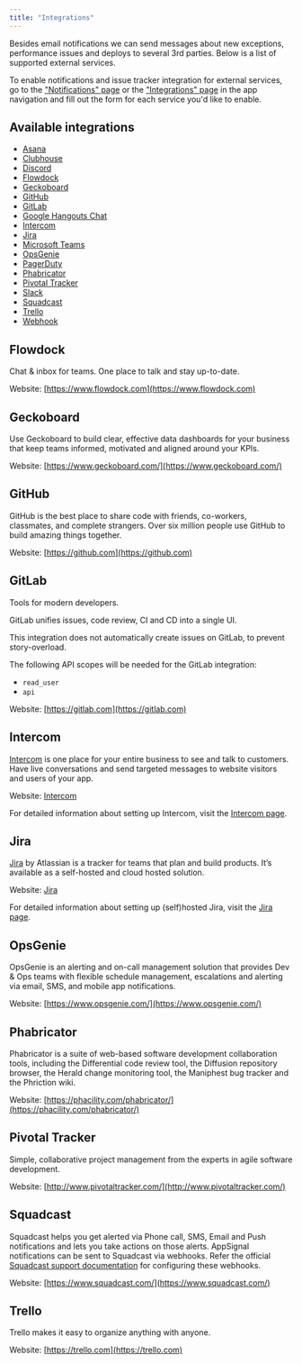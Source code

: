 ```yaml
---
title: "Integrations"
---
```


Besides email notifications we can send messages about new exceptions, performance issues and deploys to several 3rd parties. Below is a list of supported external services.

To enable notifications and issue tracker integration for external services, go to the ["Notifications" page](https://appsignal.com/redirect-to/app?to=notifiers) or the ["Integrations" page](https://appsignal.com/redirect-to/app?to=integrations) in the app navigation and fill out the form for each service you'd like to enable.

## Available integrations

- [Asana](/application/integrations/asana.html)
- [Clubhouse](/application/integrations/clubhouse.html)
- [Discord](/application/integrations/discord.html)
- [Flowdock](#flowdock)
- [Geckoboard](#geckoboard)
- [GitHub](#github)
- [GitLab](#gitlab)
- [Google Hangouts Chat](#google-hangouts-chat)
- [Intercom](#intercom)
- [Jira](#jira)
- [Microsoft Teams](/application/integrations/teams.html)
- [OpsGenie](#opsgenie)
- [PagerDuty](/application/integrations/pagerduty.html)
- [Phabricator](#phabricator)
- [Pivotal Tracker](#pivotal-tracker)
- [Slack](/application/integrations/slack.html)
- [Squadcast](#squadcast)
- [Trello](#trello)
- [Webhook](/application/integrations/webhooks.html)

## Flowdock

Chat & inbox for teams. One place to talk and stay up-to-date.

Website: [https://www.flowdock.com](https://www.flowdock.com)

## Geckoboard

Use Geckoboard to build clear, effective data dashboards for your business that keep teams informed, motivated and aligned around your KPIs.

Website: [https://www.geckoboard.com/](https://www.geckoboard.com/)

## GitHub

GitHub is the best place to share code with friends, co-workers, classmates, and complete strangers. Over six million people use GitHub to build amazing things together.

Website: [https://github.com](https://github.com)

## GitLab

Tools for modern developers.

GitLab unifies issues, code review, CI and CD into a single UI.

This integration does not automatically create issues on GitLab, to prevent story-overload.

The following API scopes will be needed for the GitLab integration:

- `read_user`
- `api`

Website: [https://gitlab.com](https://gitlab.com)

## Intercom

[Intercom](https://intercom.io) is one place for your entire business to see and talk to customers. Have live conversations and send targeted messages to website visitors and users of your app.

Website: [Intercom](https://intercom.io)

For detailed information about setting up Intercom, visit the [Intercom page](/application/integrations/intercom.html).

## Jira

[Jira](https://www.atlassian.com/software/jira) by Atlassian is a tracker for teams that plan and build products. It’s available as a self-hosted and cloud hosted solution.

Website: [Jira](https://www.atlassian.com/software/jira)

For detailed information about setting up (self)hosted Jira, visit the [Jira page](/application/integrations/jira.html).

## OpsGenie

OpsGenie is an alerting and on-call management solution that provides Dev & Ops teams with flexible schedule management, escalations and alerting via email, SMS, and mobile app notifications.

Website: [https://www.opsgenie.com/](https://www.opsgenie.com/)

## Phabricator

Phabricator is a suite of web-based software development collaboration tools, including the Differential code review tool, the Diffusion repository browser, the Herald change monitoring tool, the Maniphest bug tracker and the Phriction wiki.

Website: [https://phacility.com/phabricator/](https://phacility.com/phabricator/)

## Pivotal Tracker

Simple, collaborative project management from the experts in agile software development.

Website: [http://www.pivotaltracker.com/](http://www.pivotaltracker.com/)

## Squadcast

Squadcast helps you get alerted via Phone call, SMS, Email and Push notifications and lets you take actions on those alerts. AppSignal notifications can be sent to Squadcast via webhooks. Refer the official [Squadcast support documentation](https://support.squadcast.com/docs/appsignal) for configuring these webhooks.

Website: [https://www.squadcast.com/](https://www.squadcast.com/)

## Trello

Trello makes it easy to organize anything with anyone.

Website: [https://trello.com](https://trello.com)
